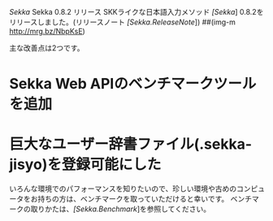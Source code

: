 *Sekka* Sekka 0.8.2 リリース
SKKライクな日本語入力メソッド *[Sekka*] 0.8.2をリリースしました。(リリースノート *[Sekka.ReleaseNote*])
 ##(img-m http://mrg.bz/NbpKsE)

主な改善点は2つです。
# Sekka Web APIのベンチマークツールを追加
# 巨大なユーザー辞書ファイル(.sekka-jisyo)を登録可能にした

いろんな環境でのパフォーマンスを知りたいので、珍しい環境や古めのコンピュータをお持ちの方は、ベンチマークを取っていただけると幸いです。
ベンチマークの取りかたは、*[Sekka.Benchmark*]を参照してください。
